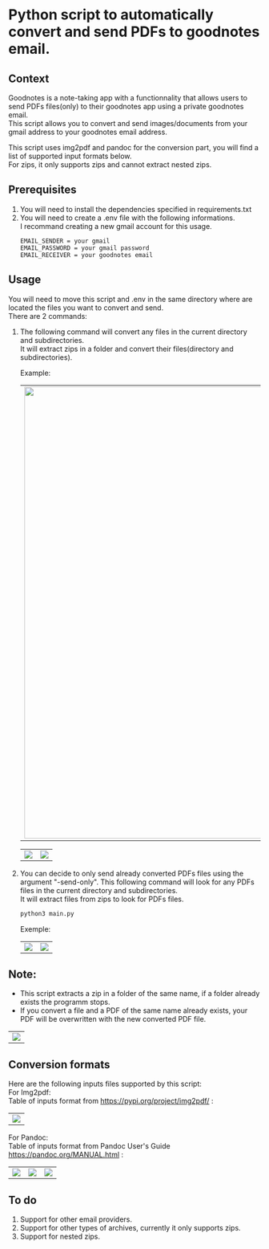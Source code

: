 # Python script to automatically convert and send PDFs to goodnotes email.

## Context

Goodnotes is a note-taking app with a functionnality that allows users to send PDFs files(only) to their goodnotes app using a private goodnotes email.\
This script allows you to convert and send images/documents from your gmail address to your goodnotes email address.

This script uses img2pdf and pandoc for the conversion part, you will find a list of supported input formats below.\
For zips, it only supports zips and cannot extract nested zips.

## Prerequisites
1. You will need to install the dependencies specified in requirements.txt
2. You will need to create a .env file with the following informations.\
   I recommand creating a new gmail account for this usage.
   ```
   EMAIL_SENDER = your gmail
   EMAIL_PASSWORD = your gmail password
   EMAIL_RECEIVER = your goodnotes email
   ```

## Usage

You will need to move this script and .env in the same directory where are located the files you want to convert and send.\
There are 2 commands:

1. The following command will convert any files in the current directory and subdirectories.\
   It will extract zips in a folder and convert their files(directory and subdirectories).
   
   Example:
   <table>
      <tr>
         <td valign="middle"><img src="https://github.com/01MI/convert-and-send-pdf-files-to-goodnotes-email/assets/151965188/51beda88-68d2-4f78-abc0-c872b6133915" width="900"></td>
      </tr>
   </table>
   <table>
      <tr>
        <td align="middle"><img src="https://github.com/01MI/convert-and-send-pdf-files-to-goodnotes-email/assets/151965188/194dd68c-afa3-428f-9d38-cc21b896e5b3"></td>
        <td align="middle"><img src="https://github.com/01MI/convert-and-send-pdf-files-to-goodnotes-email/assets/151965188/4da23303-d4e2-4759-9508-2519744437c8"></td>
      </tr>
   </table>


3. You can decide to only send already converted PDFs files using the argument "-send-only".
   This following command will look for any PDFs files in the current directory and subdirectories.\
   It will extract files from zips to look for PDFs files.
   ```bash
   python3 main.py
   ```
   Exemple:
   <table>
      <tr>
         <td valign="middle"><img src="https://github.com/01MI/convert-and-send-pdf-files-to-goodnotes-email/assets/151965188/6071df21-c0c8-4b2e-aa3a-3fc8304aff32"></td>
         <td valign="middle"><img src="https://github.com/01MI/convert-and-send-pdf-files-to-goodnotes-email/assets/151965188/9c8a7bc9-0d5c-47bf-9d21-84a5fe52bbac"></td>
      </tr>
   </table>

## Note: 
- This script extracts a zip in a folder of the same name, if a folder already exists the programm stops.
- If you convert a file and a PDF of the same name already exists, your PDF will be overwritten with the new converted PDF file.
<table>
   <tr>
      <td valign="middle"><img src="https://github.com/01MI/convert-and-send-pdf-files-to-goodnotes-email/assets/151965188/a22a93cb-40cc-46d4-a7ed-a8dd95f00a78"></td>
   </tr>
</table>

## Conversion formats

Here are the following inputs files supported by this script:\
For Img2pdf:\
Table of inputs format from https://pypi.org/project/img2pdf/ : 
<table>
   <tr>
      <td valign="middle"><img src="https://github.com/01MI/convert-and-send-pdf-files-to-goodnotes-email/assets/151965188/f4ec4b68-a10d-450f-b7b2-532dcc7aeb69"></td>
   </tr>
</table>

For Pandoc:\
Table of inputs format from Pandoc User's Guide https://pandoc.org/MANUAL.html :
<table>
   <tr>
      <td valign="middle"><img src="https://github.com/01MI/convert-and-send-pdf-files-to-goodnotes-email/assets/151965188/cd66ed21-a0fe-418e-ae96-409860ff0fdf"></td>
      <td valign="middle"><img src="https://github.com/01MI/convert-and-send-pdf-files-to-goodnotes-email/assets/151965188/093407d0-345f-4388-a4f2-295b422fac5c"></td>
      <td valign="middle"><img src="https://github.com/01MI/convert-and-send-pdf-files-to-goodnotes-email/assets/151965188/160c9900-d4cc-4352-b33d-6e22b05d032a"></td>
   </tr>
</table>

## To do

1. Support for other email providers.
2. Support for other types of archives, currently it only supports zips.
3. Support for nested zips.








